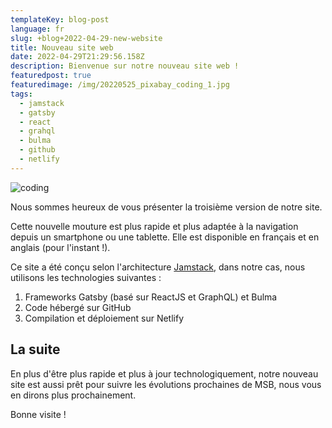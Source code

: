 ```yaml
---
templateKey: blog-post
language: fr
slug: +blog+2022-04-29-new-website
title: Nouveau site web
date: 2022-04-29T21:29:56.158Z
description: Bienvenue sur notre nouveau site web !
featuredpost: true
featuredimage: /img/20220525_pixabay_coding_1.jpg
tags:
  - jamstack
  - gatsby
  - react
  - grahql
  - bulma
  - github
  - netlify
---
```

![coding](/img/20220525_pixabay_coding_1.jpg)

Nous sommes heureux de vous présenter la troisième version de notre site.

Cette nouvelle mouture est plus rapide et plus adaptée à la navigation depuis un smartphone ou une tablette. Elle est disponible en français et en anglais (pour l'instant !).

Ce site a été conçu selon l'architecture [Jamstack](https://jamstack.org/), dans notre cas, nous utilisons les technologies suivantes :

1. Frameworks Gatsby (basé sur ReactJS et GraphQL) et Bulma
2. Code hébergé sur GitHub
3. Compilation et déploiement sur Netlify

## La suite

En plus d'être plus rapide et plus à jour technologiquement, notre nouveau site est aussi prêt pour suivre les évolutions prochaines de MSB, nous vous en dirons plus prochainement.

Bonne visite !
